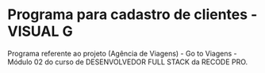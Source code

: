 # Programa para cadastro de clientes - VISUAL G

Programa referente ao projeto (Agência de Viagens) - Go to Viagens - Módulo 02 do curso de DESENVOLVEDOR FULL STACK da RECODE PRO.